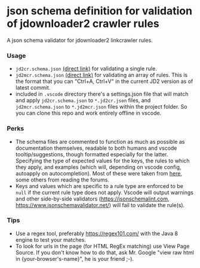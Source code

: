 # json schema definition for validation of jdownloader2 crawler rules

A json schema validator for jdownloader2 linkcrawler rules.

### Usage

- `jd2cr.schema.json` [(direct link)](https://raw.githubusercontent.com/sergxerj/jdownloader2-crawler-rule-json-schema/main/jd2cr.schema.json) for validating a single rule.
- `jd2mcr.schema.json` [(direct link)](https://raw.githubusercontent.com/sergxerj/jdownloader2-crawler-rule-json-schema/main/jd2mcr.schema.json) for validating an array of rules. This is the format that you can "Ctrl+A, Ctrl+V" in the current JD2 version as of latest commit.
- included in `.vscode` directory there's a settings.json file that will match and apply `jd2cr.schema.json` to `*.jd2cr.json` files, and `jd2mcr.schema.json` to `*.jd2mcr.json` files within the project folder. So you can clone this repo and work entirely offline in vscode.

### Perks

- The schema files are commented to function as much as possible as documentation themselves, readable to both humans and vscode tooltip/suggestions, though formatted especially for the latter. Specifying the type of expected values for the keys, the rules to which they apply, and examples (which will, depending on vscode config, autoapply on autocompletion). Most of these were taken from [here](https://support.jdownloader.org/Knowledgebase/Article/View/what-are-linkcrawler-rules), some others from reading the forums.
- Keys and values which are specific to a rule type are enforced to be `null` if the current rule type does not apply. Vscode will output warnings and other side-by-side validators (https://jsonschemalint.com, https://www.jsonschemavalidator.net/) will fail to validate the rule(s).

### Tips

- Use a regex tool, preferably https://regex101.com/ with the Java 8 engine to test your matches.
- To look for urls in the page (for HTML RegEx matching) use View Page Source. If you don't know how to do that, ask Mr. Google "view raw html in {your-browser's-name}", he is your friend ;-).
